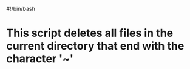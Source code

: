 #!/bin/bash
# This script deletes all files in the current directory that end with the character '~'
